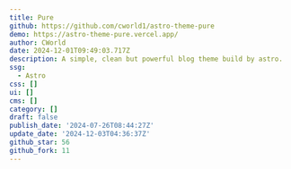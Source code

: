 ```yaml
---
title: Pure
github: https://github.com/cworld1/astro-theme-pure
demo: https://astro-theme-pure.vercel.app/
author: CWorld
date: 2024-12-01T09:49:03.717Z
description: A simple, clean but powerful blog theme build by astro.
ssg:
  - Astro
css: []
ui: []
cms: []
category: []
draft: false
publish_date: '2024-07-26T08:44:27Z'
update_date: '2024-12-03T04:36:37Z'
github_star: 56
github_fork: 11
---
```

